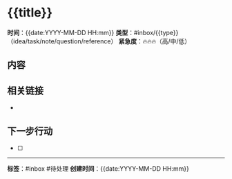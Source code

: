 # {{title}}

**时间**：{{date:YYYY-MM-DD HH:mm}}
**类型**：#inbox/{{type}} （idea/task/note/question/reference）
**紧急度**：🔥🔥🔥（高/中/低）

## 内容


## 相关链接
- 

## 下一步行动
- [ ] 

---
**标签**：#inbox #待处理
**创建时间**：{{date:YYYY-MM-DD HH:mm}}
